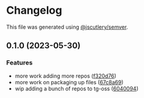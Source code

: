 # Changelog

This file was generated using [@jscutlery/semver](https://github.com/jscutlery/semver).

## 0.1.0 (2023-05-30)


### Features

* more work adding more repos ([f320d76](https://github.com/TeselaGen/tg-oss/commit/f320d76a7a2e0db34d68d1a51803efa24f6831df))
* more work on packaging up files ([67c8a69](https://github.com/TeselaGen/tg-oss/commit/67c8a6983b2ca772cc72700b4bf344b4adccf26d))
* wip adding a bunch of repos to tg-oss ([6040094](https://github.com/TeselaGen/tg-oss/commit/60400941f0d7f72c02bf19b90896d9a35d32634d))

